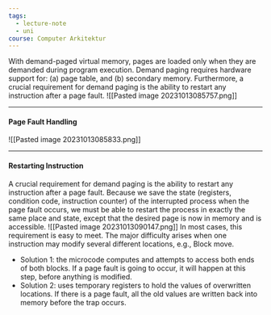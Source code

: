 ```yaml
---
tags:
  - lecture-note
  - uni
course: Computer Arkitektur
---
```

With demand-paged virtual memory, pages are loaded only when they are demanded during program execution.
Demand paging requires hardware support for: (a) page table, and (b) secondary memory. Furthermore, a crucial requirement for demand paging is the ability to restart any instruction after a page fault.
![[Pasted image 20231013085757.png]]

***
#### Page Fault Handling
![[Pasted image 20231013085833.png]]

***
#### Restarting Instruction
A crucial requirement for demand paging is the ability to restart any instruction after a page fault. Because we save the state (registers, condition code, instruction counter) of the interrupted process when the page fault occurs, we must be able to restart the process in exactly the same place and state, except that the desired page is now in memory and is accessible.
![[Pasted image 20231013090147.png]]
In most cases, this requirement is easy to meet. The major difficulty arises when one instruction may modify several different locations, e.g., Block move.
* Solution 1: the microcode computes and attempts to access both ends of both blocks. If a page fault is going to occur, it will happen at this step, before anything is modified.
* Solution 2: uses temporary registers to hold the values of overwritten locations. If there is a page fault, all the old values are written back into memory before the trap occurs.
